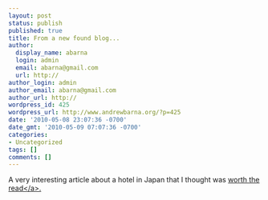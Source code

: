 ```yaml
---
layout: post
status: publish
published: true
title: From a new found blog...
author:
  display_name: abarna
  login: admin
  email: abarna@gmail.com
  url: http://
author_login: admin
author_email: abarna@gmail.com
author_url: http://
wordpress_id: 425
wordpress_url: http://www.andrewbarna.org/?p=425
date: '2010-05-08 23:07:36 -0700'
date_gmt: '2010-05-09 07:07:36 -0700'
categories:
- Uncategorized
tags: []
comments: []
---
```

<p>A very interesting article about a hotel in Japan that I thought was <a href="http:&#47;&#47;www.kenleewrites.com&#47;2009&#47;11&#47;japanese-onsen.html">worth the read<&#47;a>.</p>

